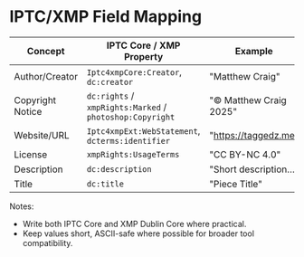 # IPTC/XMP Field Mapping

| Concept          | IPTC Core / XMP Property                         | Example                           |
|------------------|---------------------------------------------------|-----------------------------------|
| Author/Creator   | `Iptc4xmpCore:Creator`, `dc:creator`              | "Matthew Craig"                   |
| Copyright Notice | `dc:rights` / `xmpRights:Marked` / `photoshop:Copyright` | "© Matthew Craig 2025"     |
| Website/URL      | `Iptc4xmpExt:WebStatement`, `dcterms:identifier`  | "https://taggedz.me"              |
| License          | `xmpRights:UsageTerms`                            | "CC BY-NC 4.0"                    |
| Description      | `dc:description`                                  | "Short description…"              |
| Title            | `dc:title`                                        | "Piece Title"                     |

Notes:
- Write both IPTC Core and XMP Dublin Core where practical.
- Keep values short, ASCII-safe where possible for broader tool compatibility.
